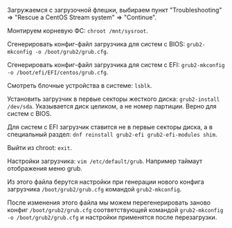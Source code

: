 Загружаемся с загрузочной флешки, выбираем пункт "Troubleshooting" => "Rescue a CentOS Stream system" => "Continue".

Монтируем корневую ФС: `chroot /mnt/sysroot`.

Сгенерировать конфиг-файл загрузчика для систем с BIOS: `grub2-mkconfig -o /boot/grub2/grub.cfg`.

Сгенерировать конфиг-файл загрузчика для систем с EFI: `grub2-mkconfig -o /boot/efi/EFI/centos/grub.cfg`.

Смотреть блочные устройства в системе: `lsblk`.

Установить загрузчик в первые секторы жесткого диска: `grub2-install /dev/sda`. Указывается диск целиком, а не номер партиции. Верно для систем с BIOS.

Для систем с EFI загрузчик ставится не в первые секторы диска, а в специальный раздел: `dnf reinstall grub2-efi grub2-efi-modules shim`.

Выйти из chroot: `exit`.

Настройки загрузчика: `vim /etc/default/grub`. Например таймаут отображения меню grub.

Из этого файла берутся настройки при генерации нового конфига загрузчика `/boot/grub2/grub.cfg` командой `grub2-mkconfig`.

После изменения этого файла мы можем перегенерировать заново конфиг `/boot/grub2/grub.cfg` соответствующей командой `grub2-mkconfig -o /boot/grub2/grub.cfg` и настройки применятся после перезагрузки.